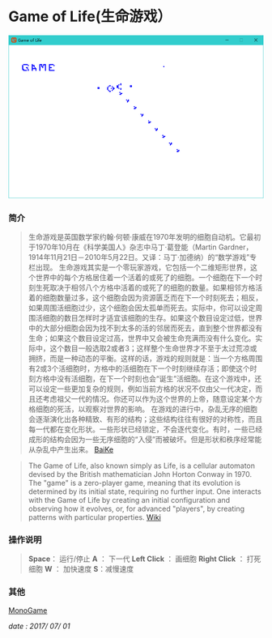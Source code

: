 # Game of Life(生命游戏）
![image](img.png)
### 简介
>生命游戏是英国数学家约翰·何顿·康威在1970年发明的细胞自动机。它最初于1970年10月在《科学美国人》杂志中马丁·葛登能（Martin Gardner，1914年11月21日－2010年5月22日。又译：马丁·加德纳）的“数学游戏”专栏出现。
生命游戏其实是一个零玩家游戏，它包括一个二维矩形世界，这个世界中的每个方格居住着一个活着的或死了的细胞。一个细胞在下一个时刻生死取决于相邻八个方格中活着的或死了的细胞的数量。如果相邻方格活着的细胞数量过多，这个细胞会因为资源匮乏而在下一个时刻死去；相反，如果周围活细胞过少，这个细胞会因太孤单而死去。实际中，你可以设定周围活细胞的数目怎样时才适宜该细胞的生存。如果这个数目设定过低，世界中的大部分细胞会因为找不到太多的活的邻居而死去，直到整个世界都没有生命；如果这个数目设定过高，世界中又会被生命充满而没有什么变化。实际中，这个数目一般选取2或者3；这样整个生命世界才不至于太过荒凉或拥挤，而是一种动态的平衡。这样的话，游戏的规则就是：当一个方格周围有2或3个活细胞时，方格中的活细胞在下一个时刻继续存活；即使这个时刻方格中没有活细胞，在下一个时刻也会“诞生”活细胞。在这个游戏中，还可以设定一些更加复杂的规则，例如当前方格的状况不仅由父一代决定，而且还考虑祖父一代的情况。你还可以作为这个世界的上帝，随意设定某个方格细胞的死活，以观察对世界的影响。
在游戏的进行中，杂乱无序的细胞会逐渐演化出各种精致、有形的结构；这些结构往往有很好的对称性，而且每一代都在变化形状。一些形状已经锁定，不会逐代变化。有时，一些已经成形的结构会因为一些无序细胞的“入侵”而被破坏。但是形状和秩序经常能从杂乱中产生出来。
> [BaiKe](http://baike.baidu.com/link?url=HxV3hZGDTfZGJYJE-Y3qjIk3KE4vliafDxo59Xbnp3-MxPZEpuWa5S7yxS4-dB3kiamo4Hhn4ZypP-VCHbWeypFCGuZj4_fbpgQ-Qcs4RYJKYnZbRPNlFnLm5uf-E3Lr)

>The Game of Life, also known simply as Life, is a cellular automaton devised by the British mathematician John Horton Conway in 1970.
The "game" is a zero-player game, meaning that its evolution is determined by its initial state, requiring no further input. One interacts with the Game of Life by creating an initial configuration and observing how it evolves, or, for advanced "players", by creating patterns with particular properties.
> [Wiki](https://en.wikipedia.org/wiki/Conway%27s_Game_of_Life)

### 操作说明

> **Space**： 运行/停止
**A** ： 下一代
**Left Click** ： 画细胞
**Right Click** ： 打死细胞
**W** ： 加快速度
**S**：减慢速度

### 其他
[MonoGame](http://www.monogame.net/)



*date : 2017/ 07/ 01*
